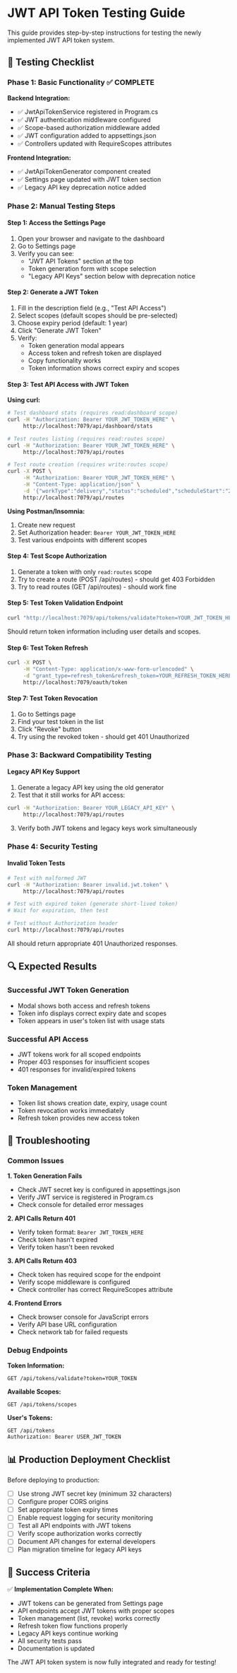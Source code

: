# JWT API Token Testing Guide

This guide provides step-by-step instructions for testing the newly implemented JWT API token system.

## 🧪 Testing Checklist

### Phase 1: Basic Functionality ✅ COMPLETE

**Backend Integration:**
- ✅ JwtApiTokenService registered in Program.cs
- ✅ JWT authentication middleware configured
- ✅ Scope-based authorization middleware added  
- ✅ JWT configuration added to appsettings.json
- ✅ Controllers updated with RequireScopes attributes

**Frontend Integration:**
- ✅ JwtApiTokenGenerator component created
- ✅ Settings page updated with JWT token section
- ✅ Legacy API key deprecation notice added

### Phase 2: Manual Testing Steps

#### Step 1: Access the Settings Page
1. Open your browser and navigate to the dashboard
2. Go to Settings page
3. Verify you can see:
   - "JWT API Tokens" section at the top
   - Token generation form with scope selection
   - "Legacy API Keys" section below with deprecation notice

#### Step 2: Generate a JWT Token
1. Fill in the description field (e.g., "Test API Access")
2. Select scopes (default scopes should be pre-selected)
3. Choose expiry period (default: 1 year)
4. Click "Generate JWT Token"
5. Verify:
   - Token generation modal appears
   - Access token and refresh token are displayed
   - Copy functionality works
   - Token information shows correct expiry and scopes

#### Step 3: Test API Access with JWT Token

**Using curl:**
```bash
# Test dashboard stats (requires read:dashboard scope)
curl -H "Authorization: Bearer YOUR_JWT_TOKEN_HERE" \
     http://localhost:7079/api/dashboard/stats

# Test routes listing (requires read:routes scope)  
curl -H "Authorization: Bearer YOUR_JWT_TOKEN_HERE" \
     http://localhost:7079/api/routes

# Test route creation (requires write:routes scope)
curl -X POST \
     -H "Authorization: Bearer YOUR_JWT_TOKEN_HERE" \
     -H "Content-Type: application/json" \
     -d '{"workType":"delivery","status":"scheduled","scheduleStart":"2024-12-01T09:00:00Z","scheduleEnd":"2024-12-01T17:00:00Z"}' \
     http://localhost:7079/api/routes
```

**Using Postman/Insomnia:**
1. Create new request
2. Set Authorization header: `Bearer YOUR_JWT_TOKEN_HERE`
3. Test various endpoints with different scopes

#### Step 4: Test Scope Authorization
1. Generate a token with only `read:routes` scope
2. Try to create a route (POST /api/routes) - should get 403 Forbidden
3. Try to read routes (GET /api/routes) - should work fine

#### Step 5: Test Token Validation Endpoint
```bash
curl "http://localhost:7079/api/tokens/validate?token=YOUR_JWT_TOKEN_HERE"
```
Should return token information including user details and scopes.

#### Step 6: Test Token Refresh
```bash
curl -X POST \
     -H "Content-Type: application/x-www-form-urlencoded" \
     -d "grant_type=refresh_token&refresh_token=YOUR_REFRESH_TOKEN_HERE" \
     http://localhost:7079/oauth/token
```

#### Step 7: Test Token Revocation
1. Go to Settings page
2. Find your test token in the list
3. Click "Revoke" button
4. Try using the revoked token - should get 401 Unauthorized

### Phase 3: Backward Compatibility Testing

#### Legacy API Key Support
1. Generate a legacy API key using the old generator
2. Test that it still works for API access:
```bash
curl -H "Authorization: Bearer YOUR_LEGACY_API_KEY" \
     http://localhost:7079/api/routes
```
3. Verify both JWT tokens and legacy keys work simultaneously

### Phase 4: Security Testing

#### Invalid Token Tests
```bash
# Test with malformed JWT
curl -H "Authorization: Bearer invalid.jwt.token" \
     http://localhost:7079/api/routes

# Test with expired token (generate short-lived token)
# Wait for expiration, then test

# Test without Authorization header
curl http://localhost:7079/api/routes
```

All should return appropriate 401 Unauthorized responses.

## 🔍 Expected Results

### Successful JWT Token Generation
- Modal shows both access and refresh tokens
- Token info displays correct expiry date and scopes  
- Token appears in user's token list with usage stats

### Successful API Access
- JWT tokens work for all scoped endpoints
- Proper 403 responses for insufficient scopes
- 401 responses for invalid/expired tokens

### Token Management
- Token list shows creation date, expiry, usage count
- Token revocation works immediately
- Refresh token provides new access token

## 🐛 Troubleshooting

### Common Issues

**1. Token Generation Fails**
- Check JWT secret key is configured in appsettings.json
- Verify JWT service is registered in Program.cs
- Check console for detailed error messages

**2. API Calls Return 401**
- Verify token format: `Bearer JWT_TOKEN_HERE`
- Check token hasn't expired
- Verify token hasn't been revoked

**3. API Calls Return 403** 
- Check token has required scope for the endpoint
- Verify scope middleware is configured
- Check controller has correct RequireScopes attribute

**4. Frontend Errors**
- Check browser console for JavaScript errors
- Verify API base URL configuration
- Check network tab for failed requests

### Debug Endpoints

**Token Information:**
```
GET /api/tokens/validate?token=YOUR_TOKEN
```

**Available Scopes:**
```
GET /api/tokens/scopes
```

**User's Tokens:**
```  
GET /api/tokens
Authorization: Bearer USER_JWT_TOKEN
```

## 📊 Production Deployment Checklist

Before deploying to production:

- [ ] Use strong JWT secret key (minimum 32 characters)
- [ ] Configure proper CORS origins
- [ ] Set appropriate token expiry times
- [ ] Enable request logging for security monitoring
- [ ] Test all API endpoints with JWT tokens
- [ ] Verify scope authorization works correctly
- [ ] Document API changes for external developers
- [ ] Plan migration timeline for legacy API keys

## 🎯 Success Criteria

✅ **Implementation Complete When:**
- JWT tokens can be generated from Settings page
- API endpoints accept JWT tokens with proper scopes
- Token management (list, revoke) works correctly
- Refresh token flow functions properly
- Legacy API keys continue working
- All security tests pass
- Documentation is updated

The JWT API token system is now fully integrated and ready for testing!